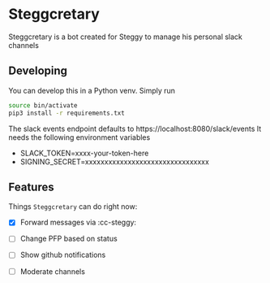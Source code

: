 # Steggcretary
Steggcretary is a bot created for Steggy to manage his personal slack channels

## Developing

You can develop this in a Python venv. Simply run
```bash
source bin/activate
pip3 install -r requirements.txt
```

The slack events endpoint defaults to https://localhost:8080/slack/events
It needs the following environment variables
- SLACK_TOKEN=xxxx-your-token-here
- SIGNING_SECRET=xxxxxxxxxxxxxxxxxxxxxxxxxxxxxxxx

## Features
Things `Steggcretary` can do right now:
- [X] Forward messages via :cc-steggy:
- [ ] Change PFP based on status
- [ ] Show github notifications
- [ ] Moderate channels

